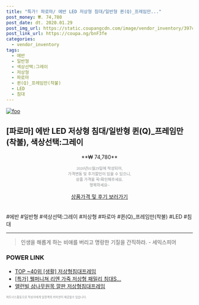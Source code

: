 ```yaml
--- 
title: "특가! 파로마/ 에반 LED 저상형 침대/일반형 퀸(Q)_프레임만..." 
post_money: ₩. 74,780 
post_date: dt. 2020.01.29 
post_img_url: https://static.coupangcdn.com/image/vendor_inventory/397c/c2623eb07810985d046b0951bb9a7578a1efb5634d0cdec3c3f05216dd2b.jpg 
post_link_url: https://coupa.ng/bnF3fe 
categories: 
  - vendor_inventory 
tags: 
  - 에반 
  - 일반형 
  - 색상선택:그레이 
  - 저상형 
  - 파로마 
  - 퀸(Q)_프레임만(착불) 
  - LED 
  - 침대 
--- 
```

[![foo](https://static.coupangcdn.com/image/vendor_inventory/397c/c2623eb07810985d046b0951bb9a7578a1efb5634d0cdec3c3f05216dd2b.jpg)](https://coupa.ng/bnF3fe) 

## [파로마] 에반 LED 저상형 침대/일반형 퀸(Q)_프레임만(착불), 색상선택:그레이 
<p style="text-align: center;">**₩ 74,780**</p> 
<p style="text-align: center;"><span style="color: #898c8f; font-family: Georgia,Times,serif; font-size: 0.75em;">2020년01월29일에 작성되어, <br>가격변동 및 추가할인이 있을 수 있으니,<br> 상품 가격을 꼭!확인해주세요.<br>행복하세요~</span> 
</p>	 
<div markdown="0" style="text-align: center;"><a href="https://coupa.ng/bnF3fe" class="btn btn--success">상품가격 및 후기 보러가기</a></div> 
<br><br> 
  #에반 #일반형 #색상선택:그레이 #저상형 #파로마 #퀸(Q)_프레임만(착불) #LED #침대 
<hr> 

> 인생을 해롭게 하는 비애를 버리고 명랑한 기질을 간직하라. - 세익스피어 


### POWER LINK

* <a href="https://blog.naver.com/an0733/221788770511" target="_blank"> TOP ~40위 [생활] 저상형침대프레임</a>
* <a href="https://blog.naver.com/sakai111/221789772900" target="_blank">[특가] 웰퍼니쳐 리엔 가죽 저상형 패밀리 침대S...</a>
* <a href="https://blog.naver.com/fasyy4321/221789596164" target="_blank">앨런빌 삼나무원목 깔판 저상형침대프레임</a>

<span style="color: #898c8f; font-family: Georgia,Times,serif; font-size: 0.55em;">파트너스활동으로 작성자에게 일정액의 커미션이 제공될수 있습니다.</span> 
